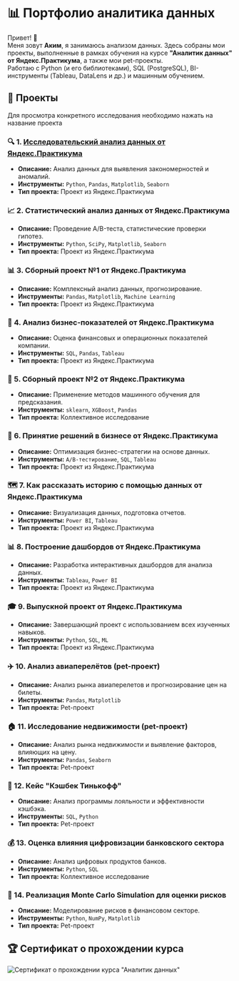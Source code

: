 # 📊 Портфолио аналитика данных

Привет! 👋  
Меня зовут **Аким**, я занимаюсь анализом данных. Здесь собраны мои проекты, выполненные в рамках обучения на курсе **"Аналитик данных" от Яндекс.Практикума**, а также мои pet-проекты.  
Работаю с Python (и его библиотеками), SQL (PostgreSQL), BI-инструменты (Tableau, DataLens и др.) и машинным обучением.

## 📁 **Проекты**
Для просмотра конкретного исследования необходимо нажать на название проекта

### 🔍 1. [Исследовательский анализ данных от Яндекс.Практикума](https://github.com/Akim-norfeg/Portfolio/blob/main/1.%20Исследовательский%20анализ%20данных/Исследование%20объявлений%20о_продаже_квартир_ИАД.ipynb)
- **Описание:** Анализ данных для выявления закономерностей и аномалий.
- **Инструменты:** `Python`, `Pandas`, `Matplotlib`, `Seaborn`
- **Тип проекта:** Проект из Яндекс.Практикума

### 📈 2. Статистический анализ данных от Яндекс.Практикума
- **Описание:** Проведение A/B-теста, статистические проверки гипотез.
- **Инструменты:** `Python`, `SciPy`, `Matplotlib`, `Seaborn`
- **Тип проекта:** Проект из Яндекс.Практикума

### 📊 3. Сборный проект №1 от Яндекс.Практикума
- **Описание:** Комплексный анализ данных, прогнозирование.
- **Инструменты:** `Pandas`, `Matplotlib`, `Machine Learning`
- **Тип проекта:** Проект из Яндекс.Практикума

### 💼 4. Анализ бизнес-показателей от Яндекс.Практикума
- **Описание:** Оценка финансовых и операционных показателей компании.
- **Инструменты:** `SQL`, `Pandas`, `Tableau`
- **Тип проекта:** Проект из Яндекс.Практикума

### 🤝 5. Сборный проект №2 от Яндекс.Практикума
- **Описание:** Применение методов машинного обучения для предсказания.
- **Инструменты:** `sklearn`, `XGBoost`, `Pandas`
- **Тип проекта:** Коллективное исследование

### 🏢 6. Принятие решений в бизнесе от Яндекс.Практикума
- **Описание:** Оптимизация бизнес-стратегии на основе данных.
- **Инструменты:** `A/B-тестирование`, `SQL`, `Tableau`
- **Тип проекта:** Проект из Яндекс.Практикума

### 🗺️ 7. Как рассказать историю с помощью данных от Яндекс.Практикума
- **Описание:** Визуализация данных, подготовка отчетов.
- **Инструменты:** `Power BI`, `Tableau`
- **Тип проекта:** Проект из Яндекс.Практикума

### 📊 8. Построение дашбордов от Яндекс.Практикума
- **Описание:** Разработка интерактивных дашбордов для анализа данных.
- **Инструменты:** `Tableau`, `Power BI`
- **Тип проекта:** Проект из Яндекс.Практикума

### 🎓 9. Выпускной проект от Яндекс.Практикума
- **Описание:** Завершающий проект с использованием всех изученных навыков.
- **Инструменты:** `Python`, `SQL`, `ML`
- **Тип проекта:** Проект из Яндекс.Практикума

### ✈️ 10. Анализ авиаперелётов (pet-проект)
- **Описание:** Анализ рынка авиаперелетов и прогнозирование цен на билеты.
- **Инструменты:** `Pandas`, `Matplotlib`
- **Тип проекта:** Pet-проект

### 🏠 11. Исследование недвижимости (pet-проект)
- **Описание:** Анализ рынка недвижимости и выявление факторов, влияющих на цену.
- **Инструменты:** `Pandas`, `Seaborn`
- **Тип проекта:** Pet-проект

### 🏦 12. Кейс "Кэшбек Тинькофф"
- **Описание:** Анализ программы лояльности и эффективности кэшбэка.
- **Инструменты:** `SQL`, `Python`
- **Тип проекта:** Pet-проект

### 💰 13. Оценка влияния цифровизации банковского сектора
- **Описание:** Анализ цифровых продуктов банков.
- **Инструменты:** `Python`, `SQL`
- **Тип проекта:** Коллективное исследование

### 🎲 14. Реализация Monte Carlo Simulation для оценки рисков
- **Описание:** Моделирование рисков в финансовом секторе.
- **Инструменты:** `Python`, `NumPy`, `Matplotlib`
- **Тип проекта:** Pet-проект

## 🏆 Сертификат о прохождении курса
![Сертификат о прохождении курса "Аналитик данных"](https://github.com/user-attachments/assets/d4c9b280-dd69-45fd-a01f-7901b5ae8c4b)
